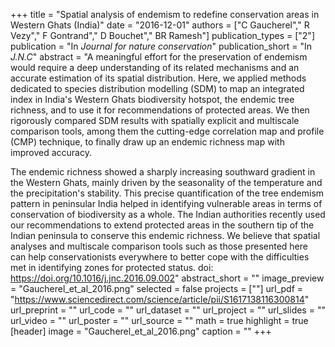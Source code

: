 +++
title = "Spatial analysis of endemism to redefine conservation areas in Western Ghats (India)"
date = "2016-12-01"
authors = ["C Gaucherel"," R Vezy"," F Gontrand"," D Bouchet"," BR Ramesh"]
publication_types = ["2"]
publication = "In *Journal for nature conservation*"
publication_short = "In *J.N.C*"
abstract = "A meaningful effort for the preservation of endemism would require a deep understanding of its related mechanisms and an accurate estimation of its spatial distribution. Here, we applied methods dedicated to species distribution modelling (SDM) to map an integrated index in India's Western Ghats biodiversity hotspot, the endemic tree richness, and to use it for recommendations of protected areas. We then rigorously compared SDM results with spatially explicit and multiscale comparison tools, among them the cutting-edge correlation map and profile (CMP) technique, to finally draw up an endemic richness map with improved accuracy.

The endemic richness showed a sharply increasing southward gradient in the Western Ghats, mainly driven by the seasonality of the temperature and the precipitation's stability. This precise quantification of the tree endemism pattern in peninsular India helped in identifying vulnerable areas in terms of conservation of biodiversity as a whole. The Indian authorities recently used our recommendations to extend protected areas in the southern tip of the Indian peninsula to conserve this endemic richness. We believe that spatial analyses and multiscale comparison tools such as those presented here can help conservationists everywhere to better cope with the difficulties met in identifying zones for protected status.
doi: https://doi.org/10.1016/j.jnc.2016.09.002"
abstract_short = ""
image_preview = "Gaucherel_et_al_2016.png"
selected =  false
projects = [""]
url_pdf = "https://www.sciencedirect.com/science/article/pii/S1617138116300814"
url_preprint = ""
url_code = ""
url_dataset =  ""
url_project =  ""
url_slides =  ""
url_video =  ""
url_poster =  ""
url_source =  ""
math = true
highlight = true
[header]
image = "Gaucherel_et_al_2016.png"
caption =  ""
+++
